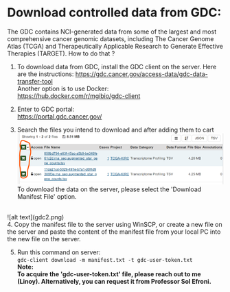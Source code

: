 # Download controlled data from GDC:
The GDC contains NCI-generated data from some of the largest and most comprehensive cancer genomic datasets, including The Cancer Genome Atlas (TCGA) and Therapeutically Applicable Research to Generate Effective Therapies (TARGET).
How to do that ?
1.	To download data from GDC, install the GDC client on the server. Here are the instructions:
https://gdc.cancer.gov/access-data/gdc-data-transfer-tool
<br> Another option is to use Docker: <br> https://hub.docker.com/r/mgibio/gdc-client

2. Enter to GDC portal: <br>
https://portal.gdc.cancer.gov/

3. Search the files you intend to download and after adding them to cart
![alt text](gdc1.png) <br>
To download the data on the server, please select the 'Download Manifest File' option. 
<br>
![alt text](gdc2.png)
<br>
4.	Copy the manifest file to the server using WinSCP, or create a new file on the server and paste the content of the manifest file from your local PC into the new file on the server.

5.	Run this command on server: <br>
`gdc-client download -m manifest.txt -t gdc-user-token.txt` <br>
**Note: <br> To acquire the 'gdc-user-token.txt' file, please reach out to me (Linoy). Alternatively, you can request it from Professor Sol Efroni.**
